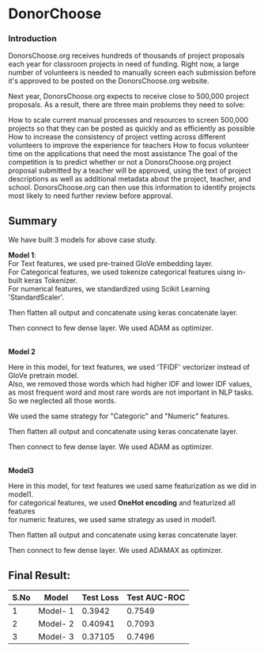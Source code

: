 # DonorChoose

### Introduction
DonorsChoose.org receives hundreds of thousands of project proposals each year for classroom projects in need of funding. Right now, a large number of volunteers is needed to manually screen each submission before it's approved to be posted on the DonorsChoose.org website.

Next year, DonorsChoose.org expects to receive close to 500,000 project proposals. As a result, there are three main problems they need to solve:

How to scale current manual processes and resources to screen 500,000 projects so that they can be posted as quickly and as efficiently as possible
How to increase the consistency of project vetting across different volunteers to improve the experience for teachers
How to focus volunteer time on the applications that need the most assistance
The goal of the competition is to predict whether or not a DonorsChoose.org project proposal submitted by a teacher will be approved, using the text of project descriptions as well as additional metadata about the project, teacher, and school. DonorsChoose.org can then use this information to identify projects most likely to need further review before approval.



## Summary

We have built 3 models for above case study.

**Model 1**: 
<br>
For Text features, we used pre-trained GloVe embedding layer.<br>
For Categorical features, we used tokenize categorical features uisng in-built keras Tokenizer.<br>
For numerical features, we standardized using Scikit Learning 'StandardScaler'.

Then flatten all output and concatenate using keras concatenate layer.

Then connect to few dense layer. We used ADAM as optimizer.
<br>
<br>

**Model 2**

Here in this model, for text features, we used 'TFIDF' vectorizer instead of GloVe pretrain model.<br>
Also, we removed those words which had higher IDF and lower IDF values, as most frequent word and most rare words are not important in NLP tasks. So we neglected all those words.

We used the same strategy for "Categoric" and "Numeric" features.

Then flatten all output and concatenate using keras concatenate layer.

Then connect to few dense layer. We used ADAM as optimizer.
<br>
<br>

**Model3**

Here in this model, for text features we used same featurization as we did in model1.
<br>
for categorical features, we used **OneHot encoding** and featurized all features<br>
for numeric features, we used same strategy as used in model1.

Then flatten all output and concatenate using keras concatenate layer.

Then connect to few dense layer. We used ADAMAX as optimizer.



## Final Result:


| S.No |  Model   | Test Loss | Test AUC-ROC |
|----- | -------- | --------- | ------------ |
|  1   | Model- 1 |   0.3942  |    0.7549    |
|  2   | Model- 2 |  0.40941  |    0.7093    |
|  3   | Model- 3 |  0.37105  |    0.7496    |
